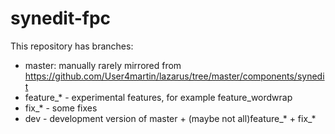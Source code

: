 # synedit-fpc

This repository has branches:
* master: manually rarely mirrored from https://github.com/User4martin/lazarus/tree/master/components/synedit
* feature_* - experimental features, for example feature_wordwrap
* fix_* - some fixes
* dev - development version of master + (maybe not all)feature_* + fix_*
